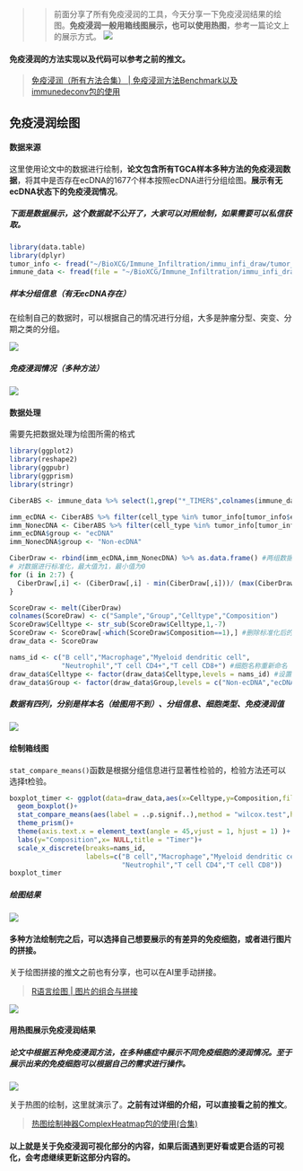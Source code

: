 >> 前面分享了所有免疫浸润的工具，今天分享一下免疫浸润结果的绘图。**免疫浸润一般用箱线图展示，也可以使用热图**，参考一篇论文上的展示方式。
![](https://files.mdnice.com/user/23696/746b96c3-aed8-46c8-b290-9b02d0d7b623.png)

#### 免疫浸润的方法实现以及代码可以参考之前的推文。
>[免疫浸润（所有方法合集） | 免疫浸润方法Benchmark以及immunedeconv包的使用](https://mp.weixin.qq.com/s?__biz=Mzg2NjYzNjQ4Ng==&mid=2247487310&idx=1&sn=3ebd32fc7ad44508a867998d5ff4c378&chksm=ce4688e7f93101f1e9b321146fe1539cee9e0c0d4796321a8ea95d987ff116ab606fd11f115b&token=1390180147&lang=zh_CN#rd)

## 免疫浸润绘图

#### 数据来源
这里使用论文中的数据进行绘制，**论文包含所有TGCA样本多种方法的免疫浸润数据**，将其中是否存在ecDNA的1677个样本按照ecDNA进行分组绘图。**展示有无ecDNA状态下的免疫浸润情况**。
##### 下面是数据展示，这个数据就不公开了，大家可以对照绘制，**如果需要可以私信获取**。
```r
library(data.table)
library(dplyr)
tumor_info <- fread("~/BioXCG/Immune_Infiltration/immu_infi_draw/tumor_infor.txt")
immune_data <- fread(file = "~/BioXCG/Immune_Infiltration/immu_infi_draw/infiltration_estimation_for_tcga.csv")
```
##### 样本分组信息（有无ecDNA存在）

在绘制自己的数据时，可以根据自己的情况进行分组，大多是肿瘤分型、突变、分期之类的分组。

![](https://files.mdnice.com/user/23696/ad285428-817f-43ec-a87d-806fee71e731.png)

##### 免疫浸润情况（多种方法）

![](https://files.mdnice.com/user/23696/fbe045e1-5749-49d0-b3ce-6573b4d3df2e.png)

#### 数据处理

需要先把数据处理为绘图所需的格式

```r
library(ggplot2)
library(reshape2)
library(ggpubr)
library(ggprism)
library(stringr)

CiberABS <- immune_data %>% select(1,grep("*_TIMER$",colnames(immune_data))) ##匹配获取XCELL方法的免疫浸润数据

imm_ecDNA <- CiberABS %>% filter(cell_type %in% tumor_info[tumor_info$ecDNA == "ecDNA",]$sample_barcode) #取出有ecDNA的样本
imm_NonecDNA <- CiberABS %>% filter(cell_type %in% tumor_info[tumor_info$ecDNA != "ecDNA",]$sample_barcode) #取出无ecDNA的样本
imm_ecDNA$group <- "ecDNA"
imm_NonecDNA$group <- "Non-ecDNA"

CiberDraw <- rbind(imm_ecDNA,imm_NonecDNA) %>% as.data.frame() #两组数据合并
# 对数据进行标准化，最大值为1，最小值为0
for (i in 2:7) {
  CiberDraw[,i] <- (CiberDraw[,i] - min(CiberDraw[,i]))/ (max(CiberDraw[,i]) - min(CiberDraw[,i]))
}

ScoreDraw <- melt(CiberDraw)
colnames(ScoreDraw) <- c("Sample","Group","Celltype","Composition")
ScoreDraw$Celltype <- str_sub(ScoreDraw$Celltype,1,-7) 
ScoreDraw <- ScoreDraw[-which(ScoreDraw$Composition==1),] #删除标准化后的最大值
draw_data <- ScoreDraw

nams_id <- c("B cell","Macrophage","Myeloid dendritic cell",
             "Neutrophil","T cell CD4+","T cell CD8+") #细胞名称重新命名
draw_data$Celltype <- factor(draw_data$Celltype,levels = nams_id) #设置因子水平，按顺序展示免疫细胞
draw_data$Group <- factor(draw_data$Group,levels = c("Non-ecDNA","ecDNA")) #设置因子水平，按顺序展示ecDNA情况
```
##### 数据有四列，分别是样本名（绘图用不到）、分组信息、细胞类型、免疫浸润值

![](https://files.mdnice.com/user/23696/5aa495aa-c5d6-40dc-9a1c-f0f5e866e391.png)

#### 绘制箱线图

`stat_compare_means()`函数是根据分组信息进行显著性检验的，检验方法还可以选择t检验。

```r
boxplot_timer <- ggplot(data=draw_data,aes(x=Celltype,y=Composition,fill=Group))+
  geom_boxplot()+
  stat_compare_means(aes(label = ..p.signif..),method = "wilcox.test",hide.ns = F)+
  theme_prism()+
  theme(axis.text.x = element_text(angle = 45,vjust = 1, hjust = 1) )+
  labs(y="Composition",x= NULL,title = "Timer")+
  scale_x_discrete(breaks=nams_id,
                   labels=c("B cell","Macrophage","Myeloid dendritic cell",
                            "Neutrophil","T cell CD4","T cell CD8"))
boxplot_timer
```

##### 绘图结果


![](https://files.mdnice.com/user/23696/27066d30-e96b-4112-a5b3-aa728f6354df.png)

#### 多种方法绘制完之后，可以选择自己想要展示的有差异的免疫细胞，或者进行图片的拼接。

关于绘图拼接的推文之前也有分享，也可以在AI里手动拼接。

>[R语言绘图 | 图片的组合与拼接](https://mp.weixin.qq.com/s?__biz=Mzg2NjYzNjQ4Ng==&mid=2247486227&idx=1&sn=e6150ec5abd5d1d60aecba0bac3b7ad1&chksm=ce468cbaf93105ac7e35dc255b6968e1a06325336dbc0549ae802b57bfb0fb118a7b16879209&token=1390180147&lang=zh_CN#rd)

![](https://files.mdnice.com/user/23696/c6914909-74e2-43d3-b7ab-87676b94079a.png)

#### 用热图展示免疫浸润结果

##### 论文中根据五种免疫浸润方法，在多种癌症中展示不同免疫细胞的浸润情况。**至于展示出来的免疫细胞可以根据自己的需求进行操作**。

![](https://files.mdnice.com/user/23696/56946a36-d402-43f4-a723-79f7a950c497.png)


关于热图的绘制，这里就演示了。**之前有过详细的介绍，可以直接看之前的推文**。

> [热图绘制神器ComplexHeatmap包的使用(合集)](https://mp.weixin.qq.com/s?__biz=Mzg2NjYzNjQ4Ng==&mid=2247485813&idx=1&sn=d7be5ce603dfebb97e88c1c2b0e77bb8&chksm=ce468edcf93107ca199495bffba1ea2f82386483bf6971698cb24a1d33276f5d6f1a5040be34&token=1390180147&lang=zh_CN#rd)

#### 以上就是关于免疫浸润可视化部分的内容，如果后面遇到更好看或更合适的可视化，会考虑继续更新这部分内容的。